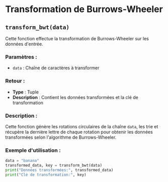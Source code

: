 # Transformation de Burrows-Wheeler

## `transform_bwt(data)`

Cette fonction effectue la transformation de Burrows-Wheeler sur les données d'entrée.

### Paramètres :

- `data` : Chaîne de caractères à transformer

### Retour :

- **Type** : Tuple
- **Description** : Contient les données transformées et la clé de transformation

### Description :

Cette fonction génère les rotations circulaires de la chaîne `data`, les trie et récupère la dernière lettre de chaque rotation pour obtenir les données transformées selon l'algorithme de Burrows-Wheeler.

### Exemple d'utilisation :

```python
data = "banana"
transformed_data, key = transform_bwt(data)
print("Données transformées:", transformed_data)
print("Clé de transformation:", key)
```
